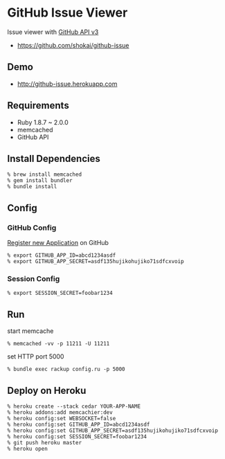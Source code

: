 GitHub Issue Viewer
===================
Issue viewer with [GitHub API v3](http://developer.github.com/v3/oauth/#web-application-flow)

* https://github.com/shokai/github-issue


Demo
----
- http://github-issue.herokuapp.com


Requirements
------------
- Ruby 1.8.7 ~ 2.0.0
- memcached
- GitHub API


Install Dependencies
--------------------

    % brew install memcached
    % gem install bundler
    % bundle install


Config
------

### GitHub Config
[Register new Application](https://github.com/settings/applications) on GitHub

    % export GITHUB_APP_ID=abcd1234asdf
    % export GITHUB_APP_SECRET=asdf135hujikohujiko71sdfcxvoip

### Session Config

    % export SESSION_SECRET=foobar1234


Run
---

start memcache

    % memcached -vv -p 11211 -U 11211

set HTTP port 5000

    % bundle exec rackup config.ru -p 5000


Deploy on Heroku
----------------

    % heroku create --stack cedar YOUR-APP-NAME
    % heroku addons:add memcachier:dev
    % heroku config:set WEBSOCKET=false
    % heroku config:set GITHUB_APP_ID=abcd1234asdf
    % heroku config:set GITHUB_APP_SECRET=asdf135hujikohujiko71sdfcxvoip
    % heroku config:set SESSION_SECRET=foobar1234
    % git push heroku master
    % heroku open
